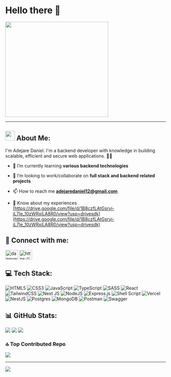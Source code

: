 <h1>Hello there 👋</h1>
<img src="https://media.giphy.com/media/l2JHPBjZZPkUCWQSc/giphy.gif" width="80%" align="center" height="300px" />
<hr />
<h2> <img src="https://media.giphy.com/media/bGgsc5mWoryfgKBx1u/giphy.gif" width="30" />  About Me: </h2>
<p>I'm Adejare Daniel. I'm a backend developer with knowledge in building scalable, efficient and secure web applications. 👨‍💻</p>

</a> </p>

- 🌱 I’m currently learning **various backend technologies**

- 👯 I’m looking to work/collaborate on **full stack and backend related projects**

- 📫 How to reach me **adejaredaniel12@gmail.com**

- 📄 Know about my experiences [https://drive.google.com/file/d/1B8czfLAtGsryi-jL7Ie_10zWRxiLA8R0/view?usp=drivesdk](https://drive.google.com/file/d/1B8czfLAtGsryi-jL7Ie_10zWRxiLA8R0/view?usp=drivesdk)

<h2 align="left">🤳 Connect with me:</h2>
<p align="left">
<a href="https://twitter.com/dannywrld12" target="blank"><img align="center" src="https://raw.githubusercontent.com/rahuldkjain/github-profile-readme-generator/master/src/images/icons/Social/twitter.svg" alt="dannywrld12" height="30" width="40" /></a>
<a href="https://linkedin.com/in/https://www.linkedin.com/in/daniel-adejare-551a20237" target="blank"><img align="center" src="https://raw.githubusercontent.com/rahuldkjain/github-profile-readme-generator/master/src/images/icons/Social/linked-in-alt.svg" alt="https://www.linkedin.com/in/daniel-adejare-551a20237" height="30" width="40" /></a>
</p>


<h2>💻 Tech Stack:</h2>

![HTML5](https://img.shields.io/badge/html5-%23E34F26.svg?style=flat&logo=html5&logoColor=white) ![CSS3](https://img.shields.io/badge/css3-%231572B6.svg?style=flat&logo=css3&logoColor=white) ![JavaScript](https://img.shields.io/badge/javascript-%23323330.svg?style=flat&logo=javascript&logoColor=%23F7DF1E) ![TypeScript](https://img.shields.io/badge/typescript-%23007ACC.svg?style=flat&logo=typescript&logoColor=white) ![SASS](https://img.shields.io/badge/SASS-hotpink.svg?style=flat&logo=SASS&logoColor=white) ![React](https://img.shields.io/badge/react-%2320232a.svg?style=flat&logo=react&logoColor=%2361DAFB) ![TailwindCSS](https://img.shields.io/badge/tailwindcss-%2338B2AC.svg?style=flat&logo=tailwind-css&logoColor=white) ![Next JS](https://img.shields.io/badge/Next-black?style=flat&logo=next.js&logoColor=white) ![NodeJS](https://img.shields.io/badge/node.js-6DA55F?style=flat&logo=node.js&logoColor=white) ![Express.js](https://img.shields.io/badge/express.js-%23404d59.svg?style=flat&logo=express&logoColor=%2361DAFB) ![Shell Script](https://img.shields.io/badge/shell_script-%23121011.svg?style=flat&logo=gnu-bash&logoColor=white) ![Vercel](https://img.shields.io/badge/vercel-%23000000.svg?style=flat&logo=vercel&logoColor=white) ![NestJS](https://img.shields.io/badge/nestjs-%23E0234E.svg?style=flat&logo=nestjs&logoColor=white) ![Postgres](https://img.shields.io/badge/postgres-%23316192.svg?style=flat&logo=postgresql&logoColor=white) ![MongoDB](https://img.shields.io/badge/MongoDB-%234ea94b.svg?style=flat&logo=mongodb&logoColor=white) ![Postman](https://img.shields.io/badge/Postman-FF6C37?style=flat&logo=postman&logoColor=white) ![Swagger](https://img.shields.io/badge/-Swagger-%23Clojure?style=flat&logo=swagger&logoColor=white)

<h2>📊 GitHub Stats:</h2>

![](https://github-readme-stats.vercel.app/api?username=daniel-dunsin&theme=dark&hide_border=true&include_all_commits=false&count_private=true)
![](https://github-readme-streak-stats.herokuapp.com/?user=daniel-dunsin&theme=dark&hide_border=true)
![](https://github-readme-stats.vercel.app/api/top-langs/?username=daniel-dunsin&theme=dark&hide_border=true&include_all_commits=false&count_private=true&layout=compact)

### 🔝 Top Contributed Repo
![](https://github-contributor-stats.vercel.app/api?username=daniel-dunsin&limit=5&theme=dark&combine_all_yearly_contributions=true)

---
[![](https://visitcount.itsvg.in/api?id=daniel-dunsin&icon=0&color=0)](https://visitcount.itsvg.in)

<!-- Proudly created with GPRM ( https://gprm.itsvg.in ) -->
